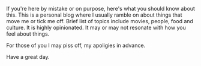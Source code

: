 If you're here by mistake or on purpose, here's what you should know about this. 
This is a personal blog where I usually ramble on about things that move me or tick me off. 
Brief list of topics include movies, people, food and culture. 
It is highly opinionated. It may or may not resonate with how you feel about things. 

For those of you I may piss off, my apoligies in advance. 

Have a great day.